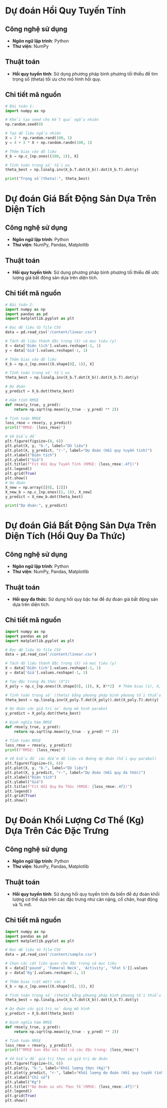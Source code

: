 # Dự đoán Hồi Quy Tuyến Tính

## Công nghệ sử dụng
- **Ngôn ngữ lập trình**: Python
- **Thư viện**: NumPy

## Thuật toán
- **Hồi quy tuyến tính**: Sử dụng phương pháp bình phương tối thiểu để tìm trọng số (theta) tối ưu cho mô hình hồi quy.

## Chi tiết mã nguồn
```python
# Bài toán 1:
import numpy as np

# Khởi tạo seed cho kết quả ngẫu nhiên
np.random.seed(0)

# Tạo dữ liệu ngẫu nhiên
X = 2 * np.random.rand(100, 1)
y = 4 + 3 * X + np.random.randn(100, 1)

# Thêm bias vào dữ liệu
X_b = np.c_[np.ones((100, 1)), X]

# Tính toán trọng số tối ưu
theta_best = np.linalg.inv(X_b.T.dot(X_b)).dot(X_b.T).dot(y)

print("Trọng số (theta):", theta_best)
```

# Dự đoán Giá Bất Động Sản Dựa Trên Diện Tích

## Công nghệ sử dụng
- **Ngôn ngữ lập trình**: Python
- **Thư viện**: NumPy, Pandas, Matplotlib

## Thuật toán
- **Hồi quy tuyến tính**: Sử dụng phương pháp bình phương tối thiểu để ước lượng giá bất động sản dựa trên diện tích.

## Chi tiết mã nguồn
```python
# Bài toán 2:
import numpy as np
import pandas as pd
import matplotlib.pyplot as plt

# Đọc dữ liệu từ file CSV
data = pd.read_csv('/content/linear.csv')

# Tách dữ liệu thành đặc trưng (X) và mục tiêu (y)
X = data['Diện tích'].values.reshape(-1, 1)
y = data['Giá'].values.reshape(-1, 1)

# Thêm bias vào dữ liệu
X_b = np.c_[np.ones((X.shape[0], 1)), X]

# Tính toán trọng số tối ưu
theta_best = np.linalg.inv(X_b.T.dot(X_b)).dot(X_b.T).dot(y)

# Dự đoán
y_predict = X_b.dot(theta_best)

# Hàm tính RMSE
def rmse(y_true, y_pred):
    return np.sqrt(np.mean((y_true - y_pred) ** 2))

# Tính toán RMSE
loss_rmse = rmse(y, y_predict)
print(f"RMSE: {loss_rmse}")

# Vẽ biểu đồ
plt.figure(figsize=(8, 6))
plt.plot(X, y, "b.", label="Dữ liệu")
plt.plot(X, y_predict, "r-", label="Dự đoán (Hồi quy tuyến tính)")
plt.xlabel("Diện tích")
plt.ylabel("Giá")
plt.title(f"Fit Hồi Quy Tuyến Tính (RMSE: {loss_rmse:.4f})")
plt.legend()
plt.grid(True)
plt.show()
# Dự đoán
X_new = np.array([[0], [2]])
X_new_b = np.c_[np.ones((2, 1)), X_new]
y_predict = X_new_b.dot(theta_best)

print("Dự đoán:", y_predict)
```
# Dự đoán Giá Bất Động Sản Dựa Trên Diện Tích (Hồi Quy Đa Thức)

## Công nghệ sử dụng
- **Ngôn ngữ lập trình**: Python
- **Thư viện**: NumPy, Pandas, Matplotlib

## Thuật toán
- **Hồi quy đa thức**: Sử dụng hồi quy bậc hai để dự đoán giá bất động sản dựa trên diện tích.

## Chi tiết mã nguồn
```python
import numpy as np
import pandas as pd
import matplotlib.pyplot as plt

# Đọc dữ liệu từ file CSV
data = pd.read_csv('/content/linear.csv')

# Tách dữ liệu thành đặc trưng (X) và mục tiêu (y)
X = data['Diện tích'].values.reshape(-1, 1)
y = data['Giá'].values.reshape(-1, 1)

# Tạo đặc trưng đa thức (X^2)
X_poly = np.c_[np.ones((X.shape[0], 1)), X, X**2]  # Thêm bias (1), X, và X^2

# Tính toán trọng số (theta) bằng phương pháp bình phương tối thiểu
theta_best = np.linalg.inv(X_poly.T.dot(X_poly)).dot(X_poly.T).dot(y)

# Dự đoán các giá trị sử dụng mô hình parabol
y_predict = X_poly.dot(theta_best)

# Định nghĩa hàm RMSE
def rmse(y_true, y_pred):
    return np.sqrt(np.mean((y_true - y_pred) ** 2))

# Tính toán RMSE
loss_rmse = rmse(y, y_predict)
print(f"RMSE: {loss_rmse}")

# Vẽ biểu đồ các điểm dữ liệu và đường dự đoán (hồi quy parabol)
plt.figure(figsize=(8, 6))
plt.plot(X, y, "b.", label="Dữ liệu")
plt.plot(X, y_predict, "r-", label="Dự đoán (Hồi quy đa thức)")
plt.xlabel("Diện tích")
plt.ylabel("Giá")
plt.title(f"Fit Hồi Quy Đa Thức (RMSE: {loss_rmse:.4f})")
plt.legend()
plt.grid(True)
plt.show()
```
# Dự Đoán Khối Lượng Cơ Thể (Kg) Dựa Trên Các Đặc Trưng

## Công nghệ sử dụng
- **Ngôn ngữ lập trình**: Python
- **Thư viện**: NumPy, Pandas, Matplotlib

## Thuật toán
- **Hồi quy tuyến tính**: Sử dụng hồi quy tuyến tính đa biến để dự đoán khối lượng cơ thể dựa trên các đặc trưng như cân nặng, cổ chân, hoạt động và % mỡ.

## Chi tiết mã nguồn
```python
import numpy as np
import pandas as pd
import matplotlib.pyplot as plt

# Đọc dữ liệu từ file CSV
data = pd.read_csv('/content/sample.csv')

# Chọn các cột liên quan cho đặc trưng và mục tiêu
X = data[['pound', 'Femoral Neck', 'Activity', '%Fat S']].values
y = data['Kg'].values.reshape(-1, 1)

# Thêm bias (cột một) vào X
X_b = np.c_[np.ones((X.shape[0], 1)), X]

# Tính toán trọng số (theta) bằng phương pháp bình phương tối thiểu
theta_best = np.linalg.inv(X_b.T.dot(X_b)).dot(X_b.T).dot(y)

# Dự đoán các giá trị sử dụng mô hình
y_predict = X_b.dot(theta_best)

# Định nghĩa hàm RMSE
def rmse(y_true, y_pred):
    return np.sqrt(np.mean((y_true - y_pred) ** 2))

# Tính toán RMSE
loss_rmse = rmse(y, y_predict)
print(f"RMSE ban đầu với tất cả các đặc trưng: {loss_rmse}")

# Vẽ biểu đồ giá trị thực và giá trị dự đoán
plt.figure(figsize=(8, 6))
plt.plot(y, "b.", label="Khối lượng thực (Kg)")
plt.plot(y_predict, "r-", label="Khối lượng dự đoán (Hồi quy tuyến tính)")
plt.xlabel("Chỉ số")
plt.ylabel("Kg")
plt.title(f"Dự Đoán so với Thực Tế (RMSE: {loss_rmse:.4f})")
plt.legend()
plt.grid(True)
plt.show()
